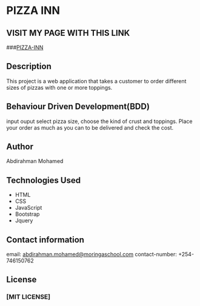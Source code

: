 # PIZZA INN

## VISIT MY PAGE WITH THIS LINK
  ###[PIZZA-INN](https://github.com/xamaan585/PIZZA-INN.git)

## Description
This project is a web application that takes a customer to order different sizes of pizzas with one or more toppings.

## Behaviour Driven Development(BDD)
input ouput select pizza size, choose the kind of crust and toppings. Place your order as much as you can to be delivered and check the cost.

## Author
Abdirahman Mohamed

## Technologies Used
* HTML
* CSS
* JavaScript
* Bootstrap
* Jquery

## Contact information
email: abdirahman.mohamed@moringaschool.com
contact-number: +254-746150762

## License
### [MIT LICENSE]
